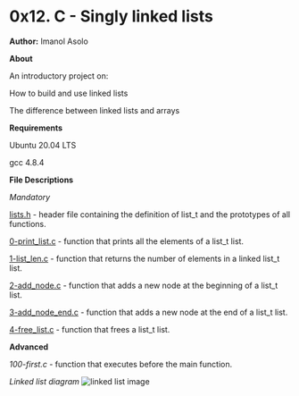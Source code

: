 # 0x12. C - Singly linked lists

**Author:** 
Imanol Asolo

**About**

An introductory project on:

How to build and use linked lists

The difference between linked lists and arrays

**Requirements**

Ubuntu 20.04 LTS

gcc 4.8.4

**File Descriptions**

*Mandatory*

[lists.h](https://github.com/Imanolasolo/holbertonschool-low_level_programming/blob/main/0x12-singly_linked_lists/1-list_len.c) - header file containing the definition of list_t and the prototypes of all functions.

[0-print_list.c](https://github.com/Imanolasolo/holbertonschool-low_level_programming/blob/main/0x12-singly_linked_lists/1-list_len.c) - function that prints all the elements of a list_t list.

[1-list_len.c](https://github.com/Imanolasolo/holbertonschool-low_level_programming/blob/main/0x12-singly_linked_lists/1-list_len.c) - function that returns the number of elements in a linked list_t list.

[2-add_node.c](https://github.com/Imanolasolo/holbertonschool-low_level_programming/blob/main/0x12-singly_linked_lists/2-add_node.c) - function that adds a new node at the beginning of a list_t list.

[3-add_node_end.c](https://github.com/Imanolasolo/holbertonschool-low_level_programming/blob/main/0x12-singly_linked_lists/3-add_node_end.c) - function that adds a new node at the end of a list_t list.

[4-free_list.c](https://github.com/Imanolasolo/holbertonschool-low_level_programming/blob/main/0x12-singly_linked_lists/4-free_list.c) - function that frees a list_t list.

**Advanced**

*100-first.c* - function that executes before the main function.

*Linked list diagram*
![linked list image](\\https://github.com/Imanolasolo/holbertonschool-low_level_programming/blob/main/0x12-singly_linked_lists/images/linked%20list%20image.png)
